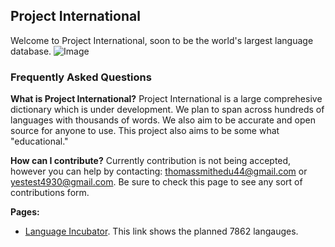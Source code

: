## Project International
Welcome to Project International, soon to be the world's largest language database.
![Image](https://www.insidehighered.com/sites/default/server_files/media/international-1751293_960_720.png)

### Frequently Asked Questions
**What is Project International?**
Project International is a large comprehesive dictionary which is under development. We plan to span across hundreds of languages with thousands of words. We also aim to be accurate and open source for anyone to use. This project also aims to be some what "educational."

**How can I contribute?**
Currently contribution is not being accepted, however you can help by contacting: thomassmithedu44@gmail.com or yestest4930@gmail.com. Be sure to check this page to see any sort of contributions form.

**Pages:**
- [Language Incubator](https://docs.google.com/spreadsheets/d/1Pgs00nCsKvoMXIX2cg5YcQ2kbNXaoXJkmN_5HVEhhXM/edit?usp=sharing). This link shows the planned 7862 langauges.

